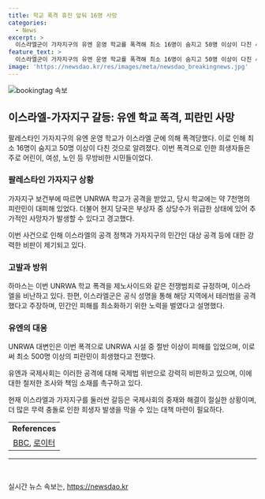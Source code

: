 ```yaml
---
title: 학교 폭격 휴전 앞둬 16명 사망
categories:
  - News
excerpt: >
  이스라엘군이 가자지구의 유엔 운영 학교를 폭격해 최소 16명이 숨지고 50명 이상이 다친 사건이 발생했습니다. 가자지구 보건부는 이 공격으로 어린이와 여성, 노인 등 다수의 사망자가 발생했다고 밝혔으며, 현지 당국은 부상자의 상태가 위독해 사망자가 더 늘어날 수 있다고 경고했습니다. 이스라엘군은 민간인 피해를 줄이기 위한 조치를 취했다고 주장하며, UNRWA 대변인은 지난해 이스라엘과 하마스의 전쟁 이후 UNRWA 시설 절반 이상이 공격을 받아 최소 500명이 사망했다고 전했습니다. (사진=)
feature_text: >
  이스라엘군이 가자지구의 유엔 운영 학교를 폭격해 최소 16명이 숨지고 50명 이상이 다친 사건이 발생했습니다. 가자지구 보건부는 이 공격으로 어린이와 여성, 노인 등 다수의 사망자가 발생했다고 밝혔으며, 현지 당국은 부상자의 상태가 위독해 사망자가 더 늘어날 수 있다고 경고했습니다. 이스라엘군은 민간인 피해를 줄이기 위한 조치를 취했다고 주장하며, UNRWA 대변인은 지난해 이스라엘과 하마스의 전쟁 이후 UNRWA 시설 절반 이상이 공격을 받아 최소 500명이 사망했다고 전했습니다. (사진=)
image: 'https://newsdao.kr/res/images/meta/newsdao_breakingnews.jpg'
---
```


<p><img src="https://newsdao.kr/res/images/meta/newsdao_breakingnews.jpg" alt="bookingtag 속보" /></p>

<h2 data-ke-size="size26">이스라엘-가자지구 갈등: 유엔 학교 폭격, 피란민 사망</h2>

<p>팔레스타인 가자지구의 유엔 운영 학교가 이스라엘 군에 의해 폭격당했다. 이로 인해 최소 16명이 숨지고 50명 이상이 다친 것으로 알려졌다. 이번 폭격으로 인한 희생자들은 주로 어린이, 여성, 노인 등 무방비한 시민들이었다.</p>

<h3 data-ke-size="size24">팔레스타인 가자지구 상황</h3>

<p>가자지구 보건부에 따르면 UNRWA 학교가 공격을 받았고, 당시 학교에는 약 7천명의 피란민이 대피해 있었다. 더불어 현지 당국은 부상자 중 상당수가 위급한 상태에 있어 추가적인 사망자가 발생할 수 있다고 경고했다.</p>

<p data-ke-size="size16">이번 사건으로 인해 이스라엘의 공격 정책과 가자지구의 민간인 대상 공격 등에 대한 강력한 비판이 제기되고 있다.</p>

<h3 data-ke-size="size24">고발과 방위</h3>

<p>하마스는 이번 UNRWA 학교 폭격을 제노사이드와 같은 전쟁범죄로 규정하며, 이스라엘을 비난하고 있다. 한편, 이스라엘군은 공식 성명을 통해 해당 지역에서 테러범을 공격했다고 주장하며, 민간인 피해를 최소화하기 위한 노력을 벌였다고 설명했다.</p>

<h3 data-ke-size="size24">유엔의 대응</h3>

<p>UNRWA 대변인은 이번 폭격으로 UNRWA 시설 중 절반 이상이 피해를 입었으며, 이로써 최소 500명 이상의 피란민이 희생했다고 전했다.</p>

<p data-ke-size="size16">유엔과 국제사회는 이러한 공격에 대해 국제법 위반으로 강력히 비판하고 있으며, 이에 대한 철저한 조사와 책임 소재를 촉구하고 있다.</p>

<p>현재 이스라엘과 가자지구를 둘러싼 갈등은 국제사회의 중재와 해결이 절실한 상황이며, 더 많은 무력 충돌로 인한 희생자 발생을 막을 수 있는 대책 마련이 필요하다.</p>

<table style="width: 100%;">
<tbody>
<tr>
<td style="text-align: center; height: 17px;"><b>References</b></td>
</tr>
<tr>
<td style="text-align: center; height: 17px;"><a href="https://www.bbc.com/korean/international-63156126" target="_blank" rel="noopener">BBC</a>, <a href="https://www.reuters.com/world/middle-east/israel-strikes-un-school-gaza-tensions-simmer-2022-10-07/" target="_blank" rel="noopener">로이터</a></td>
</tr>
</tbody>
</table>

<hr>

<p data-ke-size="size16">&nbsp;</p>
실시간 뉴스 속보는, <a href="https://newsdao.kr" rel="dofollow">https://newsdao.kr</a>


